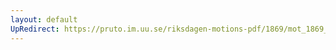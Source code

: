 ```yaml
---
layout: default
UpRedirect: https://pruto.im.uu.se/riksdagen-motions-pdf/1869/mot_1869__ak__145/mot_1869__ak__145-002.pdf
---
```


